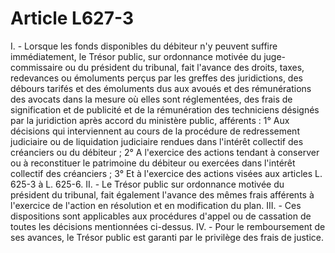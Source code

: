 # Article L627-3

I. - Lorsque les fonds disponibles du débiteur n'y peuvent suffire immédiatement, le Trésor public, sur ordonnance motivée du juge-commissaire ou du président du tribunal, fait l'avance des droits, taxes, redevances ou émoluments perçus par les greffes des juridictions, des débours tarifés et des émoluments dus aux avoués et des rémunérations des avocats dans la mesure où elles sont réglementées, des frais de signification et de publicité et de la rémunération des techniciens désignés par la juridiction après accord du ministère public, afférents :   1° Aux décisions qui interviennent au cours de la procédure de redressement judiciaire ou de liquidation judiciaire rendues dans l'intérêt collectif des créanciers ou du débiteur ;   2° A l'exercice des actions tendant à conserver ou à reconstituer le patrimoine du débiteur ou exercées dans l'intérêt collectif des créanciers ;   3° Et à l'exercice des actions visées aux articles L. 625-3 à L. 625-6.   II. - Le Trésor public sur ordonnance motivée du président du tribunal, fait également l'avance des mêmes frais afférents à l'exercice de l'action en résolution et en modification du plan.   III. - Ces dispositions sont applicables aux procédures d'appel ou de cassation de toutes les décisions mentionnées ci-dessus.   IV. - Pour le remboursement de ses avances, le Trésor public est garanti par le privilège des frais de justice.